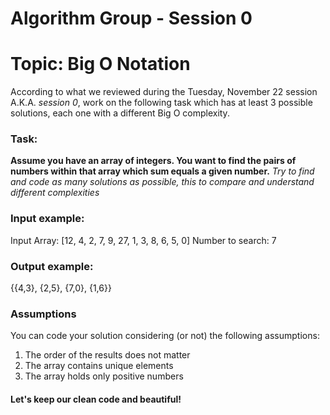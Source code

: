 # Algorithm Group - Session 0
# Topic: Big O Notation

According to what we reviewed during the Tuesday, November 22 session A.K.A. _session 0_, work on the following task which has at least 3 possible solutions, each one with a different Big O complexity.

### Task:
**Assume you have an array of integers. You want to find the pairs of numbers within that array which sum equals a given number.**
_Try to find and code as many solutions as possible, this to compare and understand different complexities_

### Input example: 
Input Array: [12, 4, 2, 7, 9, 27, 1, 3, 8, 6, 5, 0]
Number to search: 7

### Output example:
{{4,3}, {2,5}, {7,0}, {1,6}}

### Assumptions
You can code your solution considering (or not) the following assumptions:
1. The order of the results does not matter
2. The array contains unique elements
3. The array holds only positive numbers

#### Let's keep our clean code and beautiful!
